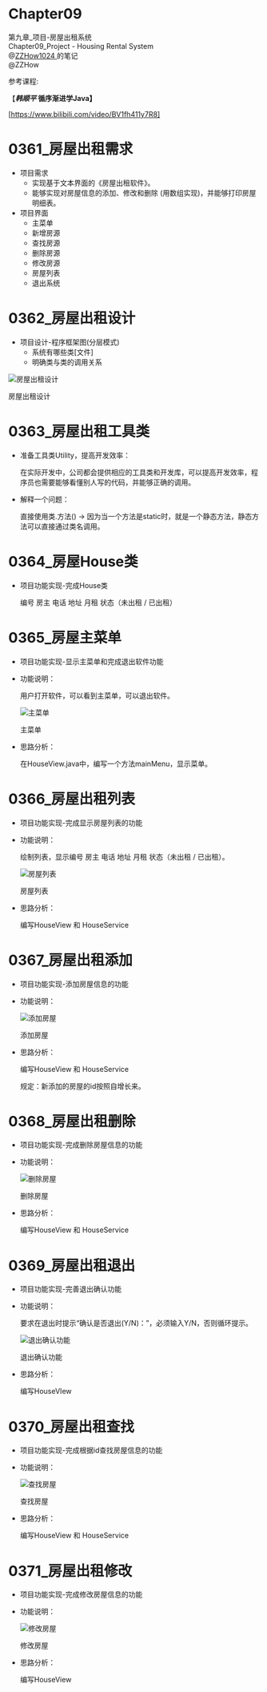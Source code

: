 # Chapter09
第九章_项目-房屋出租系统  
Chapter09_Project - Housing Rental System  
@[ZZHow1024  ](https://github.com/ZZHow1024)的笔记  
@ZZHow

参考课程:  

【***韩顺平* 循序渐进学Java】**

[https://www.bilibili.com/video/BV1fh411y7R8]

# 0361_房屋出租需求

- 项目需求
    - 实现基于文本界面的《房屋出租软件》。
    - 能够实现对房屋信息的添加、修改和删除 (用数组实现)，并能够打印房屋明细表。
- 项目界面
    - 主菜单
    - 新增房源
    - 查找房源
    - 删除房源
    - 修改房源
    - 房屋列表
    - 退出系统

# 0362_房屋出租设计

- 项目设计-程序框架图(分层模式)
    - 系统有哪些类[文件]
    - 明确类与类的调用关系

![房屋出租设计](https://www.notion.so/image/https%3A%2F%2Fprod-files-secure.s3.us-west-2.amazonaws.com%2F4b165318-6383-451c-8845-110b786c9f0a%2F24074e5e-10a7-4de1-af7d-f52912b7ec55%2F%25E6%2588%25BF%25E5%25B1%258B%25E5%2587%25BA%25E7%25A7%259F%25E8%25AE%25BE%25E8%25AE%25A1.jpg?table=block&id=3d395203-aa0f-4dfd-9a9a-104b1fe3af48&t=3d395203-aa0f-4dfd-9a9a-104b1fe3af48)

房屋出租设计

# 0363_房屋出租工具类

- 准备工具类Utility，提高开发效率：
    
    在实际开发中，公司都会提供相应的工具类和开发库，可以提高开发效率，程序员也需要能够看懂别人写的代码，并能够正确的调用。
    
- 解释一个问题：
    
    直接使用类.方法() → 因为当一个方法是static时，就是一个静态方法，静态方法可以直接通过类名调用。
    

# 0364_房屋House类

- 项目功能实现-完成House类
    
    编号  房主  电话  地址  月租  状态（未出租 / 已出租）
    

# 0365_房屋主菜单

- 项目功能实现-显示主菜单和完成退出软件功能
- 功能说明：
    
    用户打开软件，可以看到主菜单，可以退出软件。
    
    ![主菜单](https://www.notion.so/image/https%3A%2F%2Fprod-files-secure.s3.us-west-2.amazonaws.com%2F4b165318-6383-451c-8845-110b786c9f0a%2F242abace-6422-4ce6-b49e-2cb5d388d7fa%2F%25E4%25B8%25BB%25E8%258F%259C%25E5%258D%2595.jpg?table=block&id=b6bb79f2-702e-440d-b99f-d0eaf58e2f2d&t=b6bb79f2-702e-440d-b99f-d0eaf58e2f2d)
    
    主菜单
    
- 思路分析：
    
    在HouseView.java中，编写一个方法mainMenu，显示菜单。
    

# 0366_房屋出租列表

- 项目功能实现-完成显示房屋列表的功能
- 功能说明：
    
    绘制列表，显示编号  房主  电话  地址  月租  状态（未出租 / 已出租）。
    
    ![房屋列表](https://www.notion.so/image/https%3A%2F%2Fprod-files-secure.s3.us-west-2.amazonaws.com%2F4b165318-6383-451c-8845-110b786c9f0a%2F49b0db6e-e237-49d0-9056-188246c68a86%2F%25E6%2588%25BF%25E5%25B1%258B%25E5%2588%2597%25E8%25A1%25A8.jpg?table=block&id=1e1be846-328b-4e9d-bb4f-4ce067452c89&t=1e1be846-328b-4e9d-bb4f-4ce067452c89)
    
    房屋列表
    
- 思路分析：
    
    编写HouseView 和 HouseService
    

# 0367_房屋出租添加

- 项目功能实现-添加房屋信息的功能
- 功能说明：
    
    ![添加房屋](https://www.notion.so/image/https%3A%2F%2Fprod-files-secure.s3.us-west-2.amazonaws.com%2F4b165318-6383-451c-8845-110b786c9f0a%2Ffc6538d2-f839-4986-9497-0413da34bfc1%2F%25E6%25B7%25BB%25E5%258A%25A0%25E6%2588%25BF%25E5%25B1%258B.png?table=block&id=9652129d-9239-40a5-93b8-59ecee759d57&t=9652129d-9239-40a5-93b8-59ecee759d57)
    
    添加房屋
    
- 思路分析：
    
    编写HouseView 和 HouseService
    
    规定：新添加的房屋的id按照自增长来。
    

# 0368_房屋出租删除

- 项目功能实现-完成删除房屋信息的功能
- 功能说明：
    
    ![删除房屋](https://www.notion.so/image/https%3A%2F%2Fprod-files-secure.s3.us-west-2.amazonaws.com%2F4b165318-6383-451c-8845-110b786c9f0a%2F9a32e8f0-4af7-4c3b-ab3c-c46ed1a07f5e%2F%25E5%2588%25A0%25E9%2599%25A4%25E6%2588%25BF%25E5%25B1%258B.jpg?table=block&id=3dfbd3cd-d07a-4b74-87cb-92af44c72348&t=3dfbd3cd-d07a-4b74-87cb-92af44c72348)
    
    删除房屋
    
- 思路分析：
    
    编写HouseView 和 HouseService
    

# 0369_房屋出租退出

- 项目功能实现-完善退出确认功能
- 功能说明：
    
    要求在退出时提示“确认是否退出(Y/N)：”，必须输入Y/N，否则循环提示。
    
    ![退出确认功能](https://www.notion.so/image/https%3A%2F%2Fprod-files-secure.s3.us-west-2.amazonaws.com%2F4b165318-6383-451c-8845-110b786c9f0a%2F20efd68c-9914-4ee0-8fd2-66ebd98fbf59%2F%25E9%2580%2580%25E5%2587%25BA%25E7%25A1%25AE%25E8%25AE%25A4%25E5%258A%259F%25E8%2583%25BD.jpg?table=block&id=eba97670-df99-46fe-ad2e-2f1ecb12c1cd&t=eba97670-df99-46fe-ad2e-2f1ecb12c1cd)
    
    退出确认功能
    
- 思路分析：
    
    编写HouseVIew
    

# 0370_房屋出租查找

- 项目功能实现-完成根据id查找房屋信息的功能
- 功能说明：
    
    ![查找房屋](https://www.notion.so/image/https%3A%2F%2Fprod-files-secure.s3.us-west-2.amazonaws.com%2F4b165318-6383-451c-8845-110b786c9f0a%2Fb20feb36-8850-4b52-ab40-062a9f37d9d4%2F%25E6%259F%25A5%25E6%2589%25BE%25E6%2588%25BF%25E5%25B1%258B.jpg?table=block&id=4297cc34-6565-497b-a0a7-72b13bfe00b6&t=4297cc34-6565-497b-a0a7-72b13bfe00b6)
    
    查找房屋
    
- 思路分析：
    
    编写HouseView 和 HouseService
    

# 0371_房屋出租修改

- 项目功能实现-完成修改房屋信息的功能
- 功能说明：
    
    ![修改房屋](https://www.notion.so/image/https%3A%2F%2Fprod-files-secure.s3.us-west-2.amazonaws.com%2F4b165318-6383-451c-8845-110b786c9f0a%2Fda1e5e11-9624-4e90-9766-7f5cc49492fa%2F%25E4%25BF%25AE%25E6%2594%25B9%25E6%2588%25BF%25E5%25B1%258B.jpg?table=block&id=b8b3801e-f63d-484f-a896-c769280f565b&t=b8b3801e-f63d-484f-a896-c769280f565b)
    
    修改房屋
    
- 思路分析：
    
    编写HouseView
